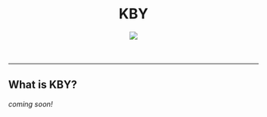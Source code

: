 <div align="center">
  <h1>KBY</h1>
  <a href="https://codecov.io/gh/jrobic/kby"><img src="https://codecov.io/gh/jrobic/kby/branch/develop/graph/badge.svg?token=PYLPS30SZ0" /></a>
  <br />
  <br />

  <br />
  <hr />
</div>

## What is KBY?

*coming soon!*
